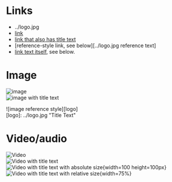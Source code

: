 # Links
- ../logo.jpg
- [link](../logo.jpg)
- [link that also has title text](../logo.jpg "This link takes you to somewhere!")
- [reference-style link, see below][../logo.jpg reference text]
- [link text itself][], see below.

[arbitrary case-insensitive reference text]: ../logo.jpg  
[1]: ../logo.jpg
[link text itself]: ../logo.jpg

# Image

![image](../logo.jpg)  
![image with title text](../logo.jpg "Title Text")  

![image reference style][logo]  
[logo]: ../logo.jpg "Title Text"

# Video/audio

![Video](../logo.jpg)  
![Video with title text](../logo.jpg)  
![Video with title text with absolute size](../logo.jpg "Title Text"){width=100 height=100px}  
![Video with title text with relative size](../logo.jpg "Title Text"){width=75%}

